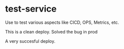 # test-service
Use to test various aspects like CICD, OPS, Metrics, etc.

This is a clean deploy.
Solved the bug in prod


A very succesful deploy.
